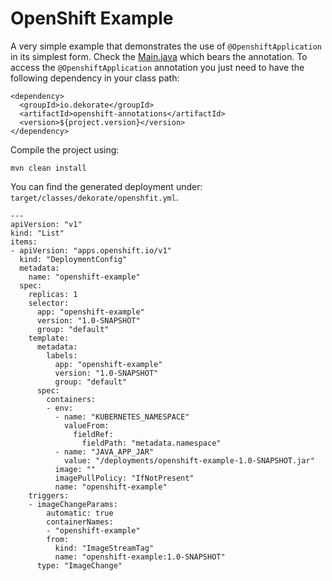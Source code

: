 # OpenShift Example 

A very simple example that demonstrates the use of `@OpenshiftApplication` in its simplest form.
Check the [Main.java](src/main/java/io/dekorate/examples/openshift/Main.java) which bears the annotation.
To access the `@OpenshiftApplication` annotation you just need to have the following dependency in your
class path:

    <dependency>
      <groupId>io.dekorate</groupId>
      <artifactId>openshift-annotations</artifactId>
      <version>${project.version}</version>
    </dependency>
    
Compile the project using:

    mvn clean install
    
You can find the generated deployment under: `target/classes/dekorate/openshfit.yml`.

    ---
    apiVersion: "v1"
    kind: "List"
    items:
    - apiVersion: "apps.openshift.io/v1"
      kind: "DeploymentConfig"
      metadata:
        name: "openshift-example"
      spec:
        replicas: 1
        selector:
          app: "openshift-example"
          version: "1.0-SNAPSHOT"
          group: "default"
        template:
          metadata:
            labels:
              app: "openshift-example"
              version: "1.0-SNAPSHOT"
              group: "default"
          spec:
            containers:
            - env:
              - name: "KUBERNETES_NAMESPACE"
                valueFrom:
                  fieldRef:
                    fieldPath: "metadata.namespace"
              - name: "JAVA_APP_JAR"
                value: "/deployments/openshift-example-1.0-SNAPSHOT.jar"
              image: ""
              imagePullPolicy: "IfNotPresent"
              name: "openshift-example"
        triggers:
        - imageChangeParams:
            automatic: true
            containerNames:
            - "openshift-example"
            from:
              kind: "ImageStreamTag"
              name: "openshift-example:1.0-SNAPSHOT"
          type: "ImageChange"
    
